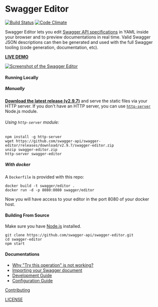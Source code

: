 # Swagger Editor

[![Build Status](https://travis-ci.org/swagger-api/swagger-editor.svg?branch=master)](https://travis-ci.org/swagger-api/swagger-editor)
[![Code Climate](https://codeclimate.com/github/swagger-api/swagger-editor/badges/gpa.svg)](https://codeclimate.com/github/swagger-api/swagger-editor)

Swagger Editor lets you edit [Swagger API specifications](https://github.com/swagger-api/swagger-spec/blob/master/versions/2.0.md) in YAML inside your browser and to preview documentations in real time.
Valid Swagger JSON descriptions can then be generated and used with the full Swagger tooling (code generation, documentation, etc).

**[LIVE DEMO](http://editor.swagger.io)**

[![Screenshot of the Swagger Editor](docs/screenshot.png "Designing an API with the Swagger Editor")](http://editor.swagger.io)

#### Running Locally

##### Manually

[**Download the latest release (v2.9.7)**](https://github.com/swagger-api/swagger-editor/releases/download/v2.9.7/swagger-editor.zip) and serve the static files via your HTTP server. If you don't have an HTTP server, you can use [`http-server`](https://www.npmjs.com/package/http-server) Node.js module.

###### Using `http-server` module:

    npm install -g http-server
    wget https://github.com/swagger-api/swagger-editor/releases/download/v2.9.7/swagger-editor.zip
    unzip swagger-editor.zip
    http-server swagger-editor

##### With docker

A `Dockerfile` is provided with this repo:

    docker build -t swagger/editor .
    docker run -d -p 8080:8080 swagger/editor

Now you will have access to your editor in the port 8080 of your docker host.

#### Building From Source

Make sure you have [Node.js](http://nodejs.org/) installed.

    git clone https://github.com/swagger-api/swagger-editor.git
    cd swagger-editor
    npm start

#### Documentations

* [Why "Try this operation" is not working?](docs/cors.md)
* [Importing your Swagger document](./docs/import.md)
* [Development Guide](./docs/development.md)
* [Configuration Guide](./docs/config.md)

[Contributing](./CONTRIBUTING.md)

[LICENSE](./LICENSE)
